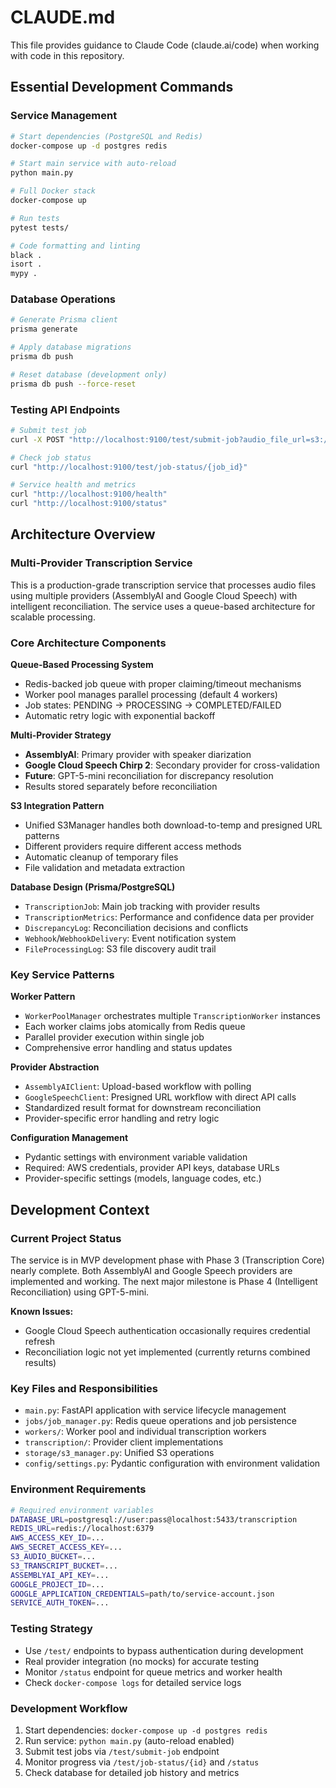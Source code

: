 # CLAUDE.md

This file provides guidance to Claude Code (claude.ai/code) when working with code in this repository.

## Essential Development Commands

### Service Management
```bash
# Start dependencies (PostgreSQL and Redis)
docker-compose up -d postgres redis

# Start main service with auto-reload
python main.py

# Full Docker stack
docker-compose up

# Run tests
pytest tests/

# Code formatting and linting
black .
isort .
mypy .
```

### Database Operations
```bash
# Generate Prisma client
prisma generate

# Apply database migrations
prisma db push

# Reset database (development only)
prisma db push --force-reset
```

### Testing API Endpoints
```bash
# Submit test job
curl -X POST "http://localhost:9100/test/submit-job?audio_file_url=s3://bucket/test.mp3"

# Check job status
curl "http://localhost:9100/test/job-status/{job_id}"

# Service health and metrics
curl "http://localhost:9100/health"
curl "http://localhost:9100/status"
```

## Architecture Overview

### Multi-Provider Transcription Service
This is a production-grade transcription service that processes audio files using multiple providers (AssemblyAI and Google Cloud Speech) with intelligent reconciliation. The service uses a queue-based architecture for scalable processing.

### Core Architecture Components

**Queue-Based Processing System**
- Redis-backed job queue with proper claiming/timeout mechanisms
- Worker pool manages parallel processing (default 4 workers)
- Job states: PENDING → PROCESSING → COMPLETED/FAILED
- Automatic retry logic with exponential backoff

**Multi-Provider Strategy**
- **AssemblyAI**: Primary provider with speaker diarization
- **Google Cloud Speech Chirp 2**: Secondary provider for cross-validation
- **Future**: GPT-5-mini reconciliation for discrepancy resolution
- Results stored separately before reconciliation

**S3 Integration Pattern**
- Unified S3Manager handles both download-to-temp and presigned URL patterns
- Different providers require different access methods
- Automatic cleanup of temporary files
- File validation and metadata extraction

**Database Design (Prisma/PostgreSQL)**
- `TranscriptionJob`: Main job tracking with provider results
- `TranscriptionMetrics`: Performance and confidence data per provider
- `DiscrepancyLog`: Reconciliation decisions and conflicts
- `Webhook`/`WebhookDelivery`: Event notification system
- `FileProcessingLog`: S3 file discovery audit trail

### Key Service Patterns

**Worker Pattern**
- `WorkerPoolManager` orchestrates multiple `TranscriptionWorker` instances
- Each worker claims jobs atomically from Redis queue
- Parallel provider execution within single job
- Comprehensive error handling and status updates

**Provider Abstraction**
- `AssemblyAIClient`: Upload-based workflow with polling
- `GoogleSpeechClient`: Presigned URL workflow with direct API calls
- Standardized result format for downstream reconciliation
- Provider-specific error handling and retry logic

**Configuration Management**
- Pydantic settings with environment variable validation
- Required: AWS credentials, provider API keys, database URLs
- Provider-specific settings (models, language codes, etc.)

## Development Context

### Current Project Status
The service is in MVP development phase with Phase 3 (Transcription Core) nearly complete. Both AssemblyAI and Google Speech providers are implemented and working. The next major milestone is Phase 4 (Intelligent Reconciliation) using GPT-5-mini.

**Known Issues:**
- Google Cloud Speech authentication occasionally requires credential refresh
- Reconciliation logic not yet implemented (currently returns combined results)

### Key Files and Responsibilities
- `main.py`: FastAPI application with service lifecycle management
- `jobs/job_manager.py`: Redis queue operations and job persistence
- `workers/`: Worker pool and individual transcription workers
- `transcription/`: Provider client implementations
- `storage/s3_manager.py`: Unified S3 operations
- `config/settings.py`: Pydantic configuration with environment validation

### Environment Requirements
```bash
# Required environment variables
DATABASE_URL=postgresql://user:pass@localhost:5433/transcription
REDIS_URL=redis://localhost:6379
AWS_ACCESS_KEY_ID=...
AWS_SECRET_ACCESS_KEY=...
S3_AUDIO_BUCKET=...
S3_TRANSCRIPT_BUCKET=...
ASSEMBLYAI_API_KEY=...
GOOGLE_PROJECT_ID=...
GOOGLE_APPLICATION_CREDENTIALS=path/to/service-account.json
SERVICE_AUTH_TOKEN=...
```

### Testing Strategy
- Use `/test/` endpoints to bypass authentication during development
- Real provider integration (no mocks) for accurate testing
- Monitor `/status` endpoint for queue metrics and worker health
- Check `docker-compose logs` for detailed service logs

### Development Workflow
1. Start dependencies: `docker-compose up -d postgres redis`
2. Run service: `python main.py` (auto-reload enabled)
3. Submit test jobs via `/test/submit-job` endpoint
4. Monitor progress via `/test/job-status/{id}` and `/status`
5. Check database for detailed job history and metrics